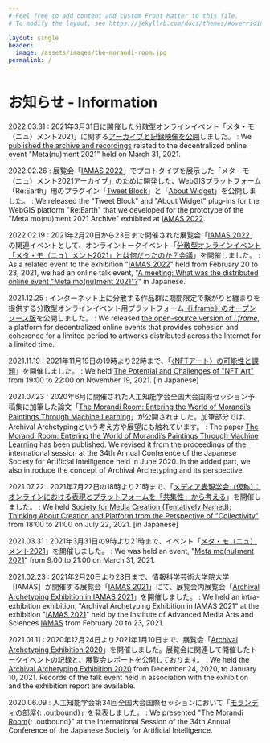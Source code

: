 ```yaml
---
# Feel free to add content and custom Front Matter to this file.
# To modify the layout, see https://jekyllrb.com/docs/themes/#overriding-theme-defaults

layout: single
header:
  image: /assets/images/the-morandi-room.jpg
permalink: /
---
```


<!-- from here -->
# お知らせ - Information

2022.03.31
: 2021年3月31日に開催した分散型オンラインイベント「メタ・モ（ニュ）メント2021」に関する[アーカイブと記録映像を公開](/meta-mo-nu-ment-2021/)しました。
: We [published the archive and recordings](/meta-mo-nu-ment-2021/) related to the decentralized online event "Meta(nu)ment 2021" held on March 31, 2021.

2022.02.26
: 展覧会「[IAMAS 2022](https://www.iamas.ac.jp/exhibit22/)」でプロトタイプを展示した「メタ・モ（ニュ）メント2021アーカイブ」のために開発した、WebGISプラットフォーム「Re:Earth」用のプラグイン「[Tweet Block](https://github.com/archival-archetyping/tweet-block-reearth-plugin)」と「[About Widget](https://github.com/archival-archetyping/about-widget-reearth-plugin)」を公開しました。
: We released the "Tweet Block" and "About Widget" plug-ins for the WebGIS platform "Re:Earth" that we developed for the prototype of the "Meta mo(nu)ment 2021 Archive" exhibited at [IAMAS 2022](https://www.iamas.ac.jp/exhibit22/).

2022.02.19
: 2021年2月20日から23日まで開催された展覧会「[IAMAS 2022](https://www.iamas.ac.jp/exhibit22/)」の関連イベントとして、オンライントークイベント「[分散型オンラインイベント「メタ・モ（ニュ）メント2021」とは何だったのか？会議](https://youtu.be/ZjFd5M2zf-4)」を開催しました。
: As a related event to the exhibition "[IAMAS 2022](https://www.iamas.ac.jp/exhibit22/)" held from February 20 to 23, 2021, we had an online talk event, "[A meeting: What was the distributed online event "Meta mo(nu)ment 2021"?](https://youtu.be/ZjFd5M2zf-4)" in Japanese.

2021.12.25
: インターネット上に分散する作品群に期間限定で繋がりと纏まりを提供する分散型オンラインイベント用プラットフォーム[《i.frame》のオープンソース版](https://github.com/archival-archetyping/i.frame)を公開しました。
: We released [the open-source version of *i.frame*](https://github.com/archival-archetyping/i.frame/blob/main/README_en.md), a platform for decentralized online events that provides cohesion and coherence for a limited period to artworks distributed across the Internet for a limited time.

2021.11.19
: 2021年11月19日の19時より22時まで、「[〈NFTアート〉の可能性と課題](/potential-and-challenges-of-nft-art/)」を開催しました。
: We held [The Potential and Challenges of "NFT Art"](/potential-and-challenges-of-nft-art/) from 19:00 to 22:00 on November 19, 2021. [in Japanese]

2021.07.23
: 2020年6月に開催された人工知能学会全国大会国際セッション予稿集に加筆した論文「[The Morandi Room: Entering the World of Morandi’s Paintings Through Machine Learning](https://doi.org/10.1007/978-3-030-73113-7_13)」が公開されました。加筆部分では、Archival Archetypingという考え方や展望にも触れています。
: The paper [The Morandi Room: Entering the World of Morandi’s Paintings Through Machine Learning](https://doi.org/10.1007/978-3-030-73113-7_13) has been published. We revised it from the proceedings of the international session at the 34th Annual Conference of the Japanese Society for Artificial Intelligence held in June 2020. In the added part, we also introduce the concept of Archival Archetyping and its perspective.

2021.07.22
: 2021年7月22日の18時より21時まで、「[メディア表現学会（仮称）：オンラインにおける表現とプラットフォームを「共集性」から考える](/society-for-media-creation-tentatively-named/)」を開催しました。
: We held [Society for Media Creation (Tentatively Named): Thinking About Creation and Platform from the Perspective of "Collectivity"](/society-for-media-creation-tentatively-named/) from 18:00 to 21:00 on July 22, 2021. [in Japanese]

2021.03.31
: 2021年3月31日の9時より21時まで、イベント「[メタ・モ（ニュ）メント2021](/meta-mo-nu-ment-2021/)」を開催しました。
: We was held an event, "[Meta mo(nu)ment 2021](/meta-mo-nu-ment-2021/)" from 9:00 to 21:00 on March 31, 2021.

2021.02.23
: 2021年2月20日より23日まで、情報科学芸術大学院大学［IAMAS］が開催する展覧会「[IAMAS 2021](https://www.iamas.ac.jp/exhibit21/)」にて、展覧会内展覧会「[Archival Archetyping Exhibition in IAMAS 2021](/iamas-2021/)」を開催しました。
: We held an intra-exhibition exhibition, "Archival Archetyping Exhibition in IAMAS 2021" at the exhibition "[IAMAS 2021](https://www.iamas.ac.jp/exhibit21/)" held by the Institute of Advanced Media Arts and Sciences [IAMAS](/iamas-2021/) from February 20 to 23, 2021.

2021.01.11
: 2020年12月24日より2021年1月10日まで、展覧会「[Archival Archetyping Exhibition 2020](/exhibition-2020/)」を開催しました。展覧会に関連して開催したトークイベントの記録と、展覧会レポートを公開しております。
: We held the [Archival Archetyping Exhibition 2020]((/exhibition-2020/)) from December 24, 2020, to January 10, 2021. Records of the talk event held in association with the exhibition and the exhibition report are available.

2020.06.09
: 人工知能学会第34回全国大会国際セッションにおいて「[モランディの部屋](https://www.jstage.jst.go.jp/article/pjsai/JSAI2020/0/JSAI2020_1G3ES504/_article/-char/ja/){: .outbound}」を発表しました。
: We presented "[The Morandi Room](https://www.jstage.jst.go.jp/article/pjsai/JSAI2020/0/JSAI2020_1G3ES504/_article/-char/en/){: .outbound}" at the International Session of the 34th Annual Conference of the Japanese Society for Artificial Intelligence.

<script>
function trackOutboundLink(event) {
  console.log(event.target.textContent);
  gtag('event', 'click', {
    event_category: 'outbound',
    event_label: event.target.textContent + ' ⇢ ' + event.target.href,
    transport_type: 'beacon',
    event_callback: function () {
      document.location = event.target.href;
    },
  });
}

document.querySelectorAll('a.outbound').forEach((item) => {
  item.addEventListener('click', trackOutboundLink);
});
</script>
